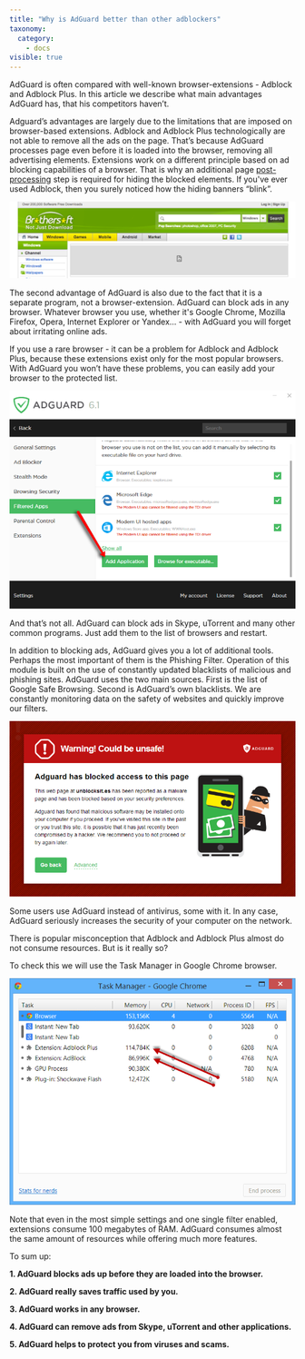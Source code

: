```yaml
---
title: "Why is AdGuard better than other adblockers"
taxonomy:
  category:
    - docs
visible: true
---
```


AdGuard is often compared with well-known browser-extensions - Adblock and Adblock Plus. In this article we describe what main advantages AdGuard has, that his competitors haven’t.

Adguard’s advantages are largely due to the limitations that are imposed on browser-based extensions. Adblock and Adblock Plus technologically are not able to remove all the ads on the page. That’s because AdGuard processes page even before it is loaded into the browser, removing all advertising elements. Extensions work on a different principle based on ad blocking capabilities of a browser. That is why an additional page [post-processing](http://adguard.com/en/how-ads-blocked.html#cosmetic) step is required for hiding the blocked elements. If you've ever used Adblock, then you surely noticed how the hiding banners “blink”.

![](banner.png)

The second advantage of AdGuard is also due to the fact that it is a separate program, not a browser-extension. AdGuard can block ads in any browser. Whatever browser you use, whether it's Google Chrome, Mozilla Firefox, Opera, Internet Explorer or Yandex… - with AdGuard you will forget about irritating online ads.

If you use a rare browser - it can be a problem for Adblock and Adblock Plus, because these extensions exist only for the most popular browsers. With AdGuard you won’t have these problems, you can easily add your browser to the protected list.

![](add_app_en.png)

And that’s not all. AdGuard can block ads in Skype, uTorrent and many other common programs. Just add them to the list of browsers and restart.

In addition to blocking ads, AdGuard gives you a lot of additional tools. Perhaps the most important of them is the Phishing Filter. Operation of this module is built on the use of constantly updated blacklists of malicious and phishing sites. AdGuard uses the two main sources. First is the list of Google Safe Browsing. Second is AdGuard’s own blacklists. We are constantly monitoring data on the safety of websites and quickly improve our filters.

![](warning.png)

Some users use AdGuard instead of antivirus, some with it. In any case, AdGuard seriously increases the security of your computer on the network.

There is popular misconception that Adblock and Adblock Plus almost do not consume resources. But is it really so?

To check this we will use the Task Manager in Google Chrome browser.

![](task%20manager.png)

Note that even in the most simple settings and one single filter enabled, extensions consume 100 megabytes of RAM. AdGuard consumes almost the same amount of resources while offering much more features.

To sum up:

**1. AdGuard blocks ads up before they are loaded into the browser.**

**2. AdGuard really saves traffic used by you.**

**3. AdGuard works in any browser.**

**4. AdGuard can remove ads from Skype, uTorrent and other applications.**

**5. AdGuard helps to protect you from viruses and scams.**
